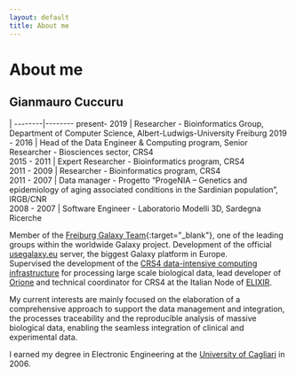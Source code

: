 ```yaml
---
layout: default
title: About me
---
```

# About me

## Gianmauro Cuccuru

   | 
--------|-------- 
present- 2019 | Researcher - Bioinformatics Group, Department of Computer Science, Albert-Ludwigs-University Freiburg 
2019 - 2016 | Head of the Data Engineer & Computing program, Senior Researcher - Biosciences sector, CRS4  
2015 - 2011 | Expert Researcher - Bioinformatics program, CRS4  
2011 - 2009 | Researcher - Bioinformatics program, CRS4  
2011 - 2007 | Data manager - Progetto “ProgeNIA – Genetics and epidemiology of aging associated conditions in the Sardinian population”, IRGB/CNR  
2008 - 2007 | Software Engineer - Laboratorio Modelli 3D, Sardegna Ricerche  


Member of the​ [Freiburg Galaxy Team](https://galaxyproject.eu/freiburg){:target="_blank"}, one of the leading groups within the worldwide Galaxy project. Development of the official [usegalaxy.eu](https://usegalaxy.eu) server, the biggest Galaxy platform in Europe.  
Supervised the development of the [CRS4 data-intensive computing infrastructure](http://next.crs4.it) for processing large scale biological data, lead developer of [Orione](/projects/orione) and technical coordinator for CRS4 at the Italian Node of [ELIXIR](http://elixir-italy.org/en).

My current interests are mainly focused on the elaboration of a comprehensive
 approach to support the data management and  integration, the processes 
 traceability and the reproducible analysis of massive biological data, 
 enabling the seamless integration of clinical and experimental data.

I earned my degree in Electronic Engineering at the [University of Cagliari](https://www.unica.it) in 2006.

